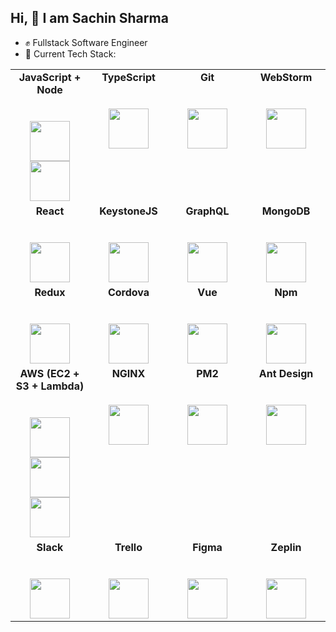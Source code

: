 ## Hi, :wave: I am Sachin Sharma 

* :fist: Fullstack Software Engineer 
* :metal: Current Tech Stack:

<table>
  <tbody>
    <tr valign="top">
      <td width="25%" align="center">
        <span><strong>JavaScript + Node</strong></span><br><br><br>
        <img height="64px" src="https://cdn.svgporn.com/logos/javascript.svg">
        <img height="64px" src="https://cdn.svgporn.com/logos/nodejs.svg">        
      </td>
      <td width="25%" align="center">
        <span><strong>TypeScript</strong></span><br><br><br>
        <img height="64px" src="https://cdn.svgporn.com/logos/typescript.svg">        
      </td>
      <td width="25%" align="center">
        <span><strong>Git</strong></span><br><br><br>
        <img height="64px" src="https://cdn.svgporn.com/logos/git-icon.svg">
      </td>
      <td width="25%" align="center">
        <span><strong>WebStorm</span><br><br><br>
        <img height="64px" src="https://cdn.svgporn.com/logos/webstorm.svg">
      </td>
    </tr>
    <tr valign="top">
      <td width="25%" align="center">
        <span><strong>React</strong></span><br><br><br>
              <img height="64px" src="https://cdn.svgporn.com/logos/react.svg">      
      </td>
      <td width="25%" align="center">
        <span><strong>KeystoneJS</strong></span><br><br><br>
              <img height="64px" src="https://cdn.svgporn.com/logos/keystonejs.svg">
      </td>
      <td width="25%" align="center">
            <span><strong>GraphQL</strong></span><br><br><br>
            <img height="64px" src="https://cdn.svgporn.com/logos/graphql.svg">
          </td>
       <td width="25%" align="center">
              <span><strong>MongoDB</strong></span><br><br><br>
              <img height="64px" src="https://cdn.svgporn.com/logos/mongodb.svg">
            </td>
    </tr> 
    <tr valign="top">
            <td width="25%" align="center">
              <span><strong>Redux</span><br><br><br>
              <img height="64px" src="https://cdn.svgporn.com/logos/redux.svg">
            </td>
              <td width="25%" align="center">
              <span><strong>Cordova</span><br><br><br>
              <img height="64px" src="https://cdn.svgporn.com/logos/cordova.svg">
            </td>
            <td width="25%" align="center">
              <span><strong>Vue</strong></span><br><br><br>
              <img height="64px" src="https://cdn.svgporn.com/logos/vue.svg">
            </td>
            <td width="25%" align="center">
              <span><strong>Npm</strong></span><br><br><br>
              <img height="64px" src="https://cdn.svgporn.com/logos/npm.svg">
            </td>
          </tr>
     <tr valign="top">
     <td width="25%" align="center">
          <span><strong>AWS (EC2 + S3 + Lambda)</strong></span><br><br><br>
          <img height="64px" src="https://cdn.svgporn.com/logos/aws-cloudfront.svg">
          <img height="64px" src="https://cdn.svgporn.com/logos/aws-ec2.svg">
          <img height="64px" src="https://cdn.svgporn.com/logos/aws-s3.svg">
        </td>
      <td width="25%" align="center">
         <span><strong>NGINX</strong></span><br><br><br>
             <img height="64px" src="https://cdn.svgporn.com/logos/nginx.svg">
      </td>
      <td width="25%" align="center">
            <span><strong>PM2</strong></span><br><br><br>
                  <img height="64px" src="https://cdn.svgporn.com/logos/pm2.svg">
          </td>
       <td width="25%" align="center">
              <span><strong>Ant Design</strong></span><br><br><br>
                    <img height="64px" src="https://cdn.svgporn.com/logos/ant-design.svg">
            </td>
    </tr>
    <tr valign="top">
        <td width="25%" align="center">
          <span><strong>Slack</span><br><br><br>
          <img height="64px" src="https://cdn.svgporn.com/logos/slack.svg">
        </td>
          <td width="25%" align="center">
          <span><strong>Trello</span><br><br><br>
          <img height="64px" src="https://cdn.svgporn.com/logos/trello.svg">
        </td>
        <td width="25%" align="center">
          <span><strong>Figma</strong></span><br><br><br>
          <img height="64px" src="https://cdn.svgporn.com/logos/figma.svg">
        </td>
        <td width="25%" align="center">
          <span><strong>Zeplin</strong></span><br><br><br>
          <img height="64px" src="https://cdn.svgporn.com/logos/zeplin.svg">
        </td>
      </tr>  
     
  </tbody>
</table>
